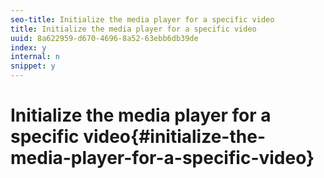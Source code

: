 ```yaml
---
seo-title: Initialize the media player for a specific video
title: Initialize the media player for a specific video
uuid: 8a622959-d670-4696-8a52-63ebb6db39de
index: y
internal: n
snippet: y
---
```


# Initialize the media player for a specific video{#initialize-the-media-player-for-a-specific-video}

